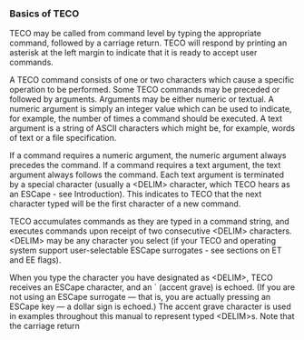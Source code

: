 ### Basics of TECO

TECO may be called from command level by typing the appropriate command,
followed by a carriage return. TECO will respond by printing an asterisk
at the left margin to indicate that it is ready to accept user commands.

A TECO command consists of one or two characters which cause a specific
operation to be performed. Some TECO commands may be preceded or followed
by arguments. Arguments may be either numeric or textual. A numeric
argument is simply an integer value which can be used to indicate, for example,
the number of times a command should be executed. A text argument is a
string of ASCII characters which might be, for example, words of text or a file
specification.

If a command requires a numeric argument, the numeric argument always
precedes the command. If a command requires a text argument, the text
argument always follows the command. Each text argument is terminated by
a special character (usually a \<DELIM\> character, which TECO hears as an
ESCape - see Introduction). This indicates to TECO that the next character
typed will be the first character of a new command.

TECO accumulates commands as they are typed in a command string, and
executes commands upon receipt of two consecutive \<DELIM\> characters.
\<DELIM\> may be any character you select (if your TECO and operating system
support user-selectable ESCape surrogates - see sections on ET and EE flags).

When you type the character you have designated as \<DELIM\>, TECO receives
an ESCape character, and an ` (accent grave) is echoed. (If you are not using
an ESCape surrogate — that is, you are actually pressing an ESCape key — a dollar
sign is echoed.) The accent grave character is used in examples throughout
this manual to represent typed \<DELIM\>s. Note that the carriage return